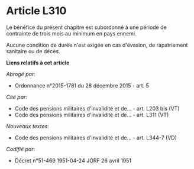 # Article L310

Le bénéfice du présent chapitre est subordonné à une période de contrainte de trois mois au minimum en pays ennemi.

Aucune condition de durée n'est exigée en cas d'évasion, de rapatriement sanitaire ou de décès.

**Liens relatifs à cet article**

_Abrogé par_:

  - Ordonnance n°2015-1781 du 28 décembre 2015 - art. 5

_Cité par_:

  - Code des pensions militaires d'invalidité et de... - art. L203 bis (VT)
  - Code des pensions militaires d'invalidité et de... - art. L311 (VT)

_Nouveaux textes_:

  - Code des pensions militaires d'invalidité et de... - art. L344-7 (VD)

_Codifié par_:

  - Décret n°51-469 1951-04-24 JORF 26 avril 1951
